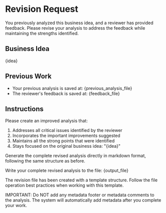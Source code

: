 # Revision Request

You previously analyzed this business idea, and a reviewer has provided feedback. Please revise your analysis to address the feedback while maintaining the strengths identified.

## Business Idea

{idea}

## Previous Work

- Your previous analysis is saved at: {previous_analysis_file}
- The reviewer's feedback is saved at: {feedback_file}

## Instructions

Please create an improved analysis that:

1. Addresses all critical issues identified by the reviewer
2. Incorporates the important improvements suggested
3. Maintains all the strong points that were identified
4. Stays focused on the original business idea: "{idea}"

Generate the complete revised analysis directly in markdown format, following the same structure as before.

Write your complete revised analysis to the file: {output_file}

The revision file has been created with a template structure.
Follow the file operation best practices when working with this template.

IMPORTANT: Do NOT add any metadata footer or metadata comments to the analysis. The system will automatically add metadata after you complete your work.
